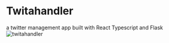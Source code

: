 # Twitahandler
a  twitter management app built with React Typescript and Flask
![twitahandler](https://user-images.githubusercontent.com/100171190/213951629-f033837e-3eac-4296-91f7-bbbc5989e8c4.PNG)

